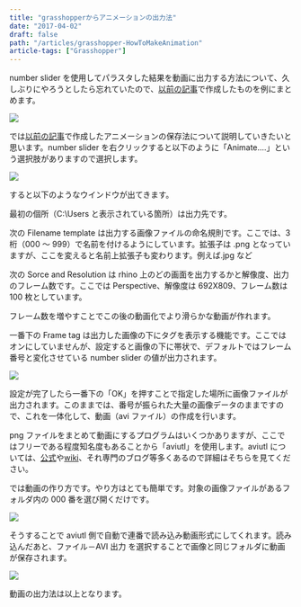 ```yaml
---
title: "grasshopperからアニメーションの出力法"
date: "2017-04-02"
draft: false
path: "/articles/grasshopper-HowToMakeAnimation"
article-tags: ["Grasshopper"]
---
```


number slider を使用してパラスタした結果を動画に出力する方法について、久しぶりにやろうとしたら忘れていたので、[以前の記事](https://rgkr-memo.blogspot.jp/2017/01/Karamba-ConfirmEffectOfRingGarter.html)で作成したものを例にまとめます。

[![](https://3.bp.blogspot.com/-ddXarb_dHtU/WOCOAfUB21I/AAAAAAAABWg/ND5KRylVLxQssEotFO_wbIgw_9DnJxOCACLcB/s1600/avi.PNG)](https://3.bp.blogspot.com/-ddXarb_dHtU/WOCOAfUB21I/AAAAAAAABWg/ND5KRylVLxQssEotFO_wbIgw_9DnJxOCACLcB/s1600/avi.PNG)

では[以前の記事](https://rgkr-memo.blogspot.jp/2017/01/Karamba-ConfirmEffectOfRingGarter.html)で作成したアニメーションの保存法について説明していきたいと思います。number slider を右クリックすると以下のように「Animate....」という選択肢がありますので選択します。

[![](https://2.bp.blogspot.com/-5WvXuLoRucM/WNBgiNVKFSI/AAAAAAAABVw/DpGt3s2zFjQ-cNQ-kymddm0mNVEmnNsdwCLcB/s320/%25E3%2582%25A2%25E3%2583%258B%25E3%2583%25A1%25E8%25A8%25AD%25E5%25AE%259A.PNG)](https://2.bp.blogspot.com/-5WvXuLoRucM/WNBgiNVKFSI/AAAAAAAABVw/DpGt3s2zFjQ-cNQ-kymddm0mNVEmnNsdwCLcB/s1600/%25E3%2582%25A2%25E3%2583%258B%25E3%2583%25A1%25E8%25A8%25AD%25E5%25AE%259A.PNG)

すると以下のようなウインドウが出てきます。

最初の個所（C:\\Users と表示されている箇所）は出力先です。

次の Filename template は出力する画像ファイルの命名規則です。ここでは、3 桁（000 ～ 999）で名前を付けるようにしています。拡張子は .png となっていますが、ここを変えると名前上拡張子も変わります。例えば.jpg など

次の Sorce and Resolution は rhino 上のどの画面を出力するかと解像度、出力のフレーム数です。ここでは Perspective、解像度は 692X809、フレーム数は 100 枚としています。

フレーム数を増やすことでこの後の動画化でより滑らかな動画が作れます。

一番下の Frame tag は出力した画像の下にタグを表示する機能です。ここではオンにしていませんが、設定すると画像の下に帯状で、デフォルトではフレーム番号と変化させている number slider の値が出力されます。

[![](https://2.bp.blogspot.com/-8_N-akpaJEY/WNBhVJWnJJI/AAAAAAAABWA/OdW4qx-yz0oXCyHqGQW-7EWd_DfqIV5VwCLcB/s320/%25E3%2582%25A2%25E3%2583%258B%25E3%2583%25A1%25E5%2587%25BA%25E5%258A%259B%25E8%25A8%25AD%25E5%25AE%259A.PNG)](https://2.bp.blogspot.com/-8_N-akpaJEY/WNBhVJWnJJI/AAAAAAAABWA/OdW4qx-yz0oXCyHqGQW-7EWd_DfqIV5VwCLcB/s1600/%25E3%2582%25A2%25E3%2583%258B%25E3%2583%25A1%25E5%2587%25BA%25E5%258A%259B%25E8%25A8%25AD%25E5%25AE%259A.PNG)

設定が完了したら一番下の「OK」を押すことで指定した場所に画像ファイルが出力されます。このままでは、番号が振られた大量の画像データのままですので、これを一体化して、動画（avi ファイル）の作成を行います。

png ファイルをまとめて動画にするプログラムはいくつかありますが、ここではフリーである程度知名度もあることから「aviutl」を使用します。aviutl については、[公式](http://spring-fragrance.mints.ne.jp/aviutl/)や[wiki](https://ja.wikipedia.org/wiki/AviUtl)、それ専門のブログ等多くあるので詳細はそちらを見てください。

では動画の作り方です。やり方はとても簡単です。対象の画像ファイルがあるフォルダ内の 000 番を選び開くだけです。

[![](https://4.bp.blogspot.com/-37pSOTf0X1Q/WOCY0y06yAI/AAAAAAAABWw/Cr_nHI0QUV8a9Qxyglyxs3YzwsYbo5GUACLcB/s320/aviutl.PNG)](https://4.bp.blogspot.com/-37pSOTf0X1Q/WOCY0y06yAI/AAAAAAAABWw/Cr_nHI0QUV8a9Qxyglyxs3YzwsYbo5GUACLcB/s1600/aviutl.PNG)

そうすることで aviutl 側で自動で連番で読み込み動画形式にしてくれます。読み込んだあと、ファイル－AVI 出力 を選択することで画像と同じフォルダに動画が保存されます。

[![](https://3.bp.blogspot.com/-VW_s6Q0F0QI/WOCZQffQ3BI/AAAAAAAABW0/zWUdnRlkpbs0EAi2Mra6RFSMbt-8n_8AgCLcB/s320/aviutl%25E5%2587%25BA%25E5%258A%259B.PNG)](https://3.bp.blogspot.com/-VW_s6Q0F0QI/WOCZQffQ3BI/AAAAAAAABW0/zWUdnRlkpbs0EAi2Mra6RFSMbt-8n_8AgCLcB/s1600/aviutl%25E5%2587%25BA%25E5%258A%259B.PNG)

動画の出力法は以上となります。
